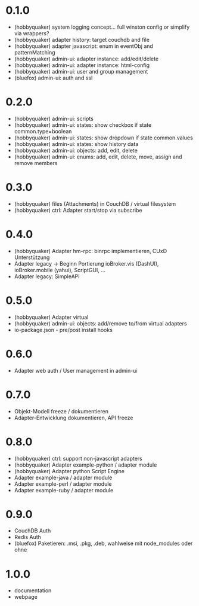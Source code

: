 # 0.1.0

* (hobbyquaker) system logging concept... full winston config or simplify via wrappers?
* (hobbyquaker) adapter history: target couchdb and file
* (hobbyquaker) adapter javascript: enum in eventObj and patternMatching
* (hobbyquaker) admin-ui: adapter instance: add/edit/delete
* (hobbyquaker) admin-ui: adapter instance: html-config
* (hobbyquaker) admin-ui: user and group management
* (bluefox) admin-ui: auth and ssl

# 0.2.0

* (hobbyquaker) admin-ui: scripts
* (hobbyquaker) admin-ui: states: show checkbox if state common.type=boolean
* (hobbyquaker) admin-ui: states: show dropdown if state common.values
* (hobbyquaker) admin-ui: states: show history data
* (hobbyquaker) admin-ui: objects: add, edit, delete
* (hobbyquaker) admin-ui: enums: add, edit, delete, move, assign and remove members


# 0.3.0

* (hobbyquaker) files (Attachments) in CouchDB / virtual filesystem
* (hobbyquaker) ctrl: Adapter start/stop via subscribe

# 0.4.0


* (hobbyquaker) Adapter hm-rpc: binrpc implementieren, CUxD Unterstützung
* Adapter legacy -> Beginn Portierung ioBroker.vis (DashUI), ioBroker.mobile (yahui), ScriptGUI, ...
* Adapter legacy: SimpleAPI


# 0.5.0

* (hobbyquaker) Adapter virtual
* (hobbyquaker) admin-ui: objects: add/remove to/from virtual adapters
* io-package.json - pre/post install hooks


# 0.6.0

* Adapter web auth / User management in admin-ui

# 0.7.0

* Objekt-Modell freeze / dokumentieren
* Adapter-Entwicklung dokumentieren, API freeze

# 0.8.0

* (hobbyquaker) ctrl: support non-javascript adapters
* (hobbyquaker) Adapter example-python / adapter module
* (hobbyquaker) Adapter python Script Engine
* Adapter example-java / adapter module
* Adapter example-perl / adapter module
* Adapter example-ruby / adapter module


# 0.9.0

* CouchDB Auth
* Redis Auth
* (bluefox) Paketieren: .msi, .pkg, .deb, wahlweise mit node_modules oder ohne

# 1.0.0

* documentation
* webpage

